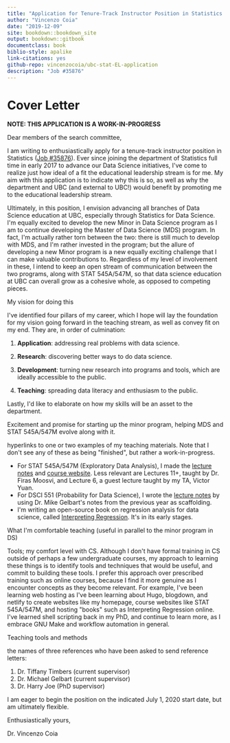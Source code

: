 ```yaml
--- 
title: "Application for Tenure-Track Instructor Position in Statistics at UBC"
author: "Vincenzo Coia"
date: "2019-12-09"
site: bookdown::bookdown_site
output: bookdown::gitbook
documentclass: book
biblio-style: apalike
link-citations: yes
github-repo: vincenzocoia/ubc-stat-EL-application
description: "Job #35876"
---
```


# Cover Letter

**NOTE: THIS APPLICATION IS A WORK-IN-PROGRESS**

Dear members of the search committee,

I am writing to enthusiastically apply for a tenure-track instructor position in Statistics ([Job #35876](https://www.stat.ubc.ca/three-tenure-track-instructor-positions-statistics-35876)). Ever since joining the department of Statistics full time in early 2017 to advance our Data Science initiatives, I've come to realize just how ideal of a fit the educational leadership stream is for me. My aim with this application is to indicate why this is so, as well as why the department and UBC (and external to UBC!) would benefit by promoting me to the educational leadership stream.

Ultimately, in this position, I envision advancing all branches of Data Science education at UBC, especially through Statistics for Data Science. I'm equally excited to develop the new Minor in Data Science program as I am to continue developing the Master of Data Science (MDS) program. In fact, I'm actually rather torn between the two: there is still much to develop with MDS, and I'm rather invested in the program; but the allure of developing a new Minor program is a new equally exciting challenge that I can make valuable contributions to. Regardless of my level of involvement in these, I intend to keep an open stream of communication between the two programs, along with STAT 545A/547M, so that data science education at UBC can overall grow as a cohesive whole, as opposed to competing pieces. 

My vision for doing this 

I've identified four pillars of my career, which I hope will lay the foundation for my vision going forward in the teaching stream, as well as convey fit on my end. They are, in order of culmination:

1. __Application__: addressing real problems with data science.


2. __Research__: discovering better ways to do data science.
3. __Development__: turning new research into programs and tools, which are ideally accessible to the public.
4. __Teaching__: spreading data literacy and enthusiasm to the public.


Lastly, I'd like to elaborate on how my skills will be an asset to the department. 

Excitement and promise for starting up the minor program, helping MDS and STAT 545A/547M evolve along with it.

hyperlinks to one or two examples of my teaching materials. Note that I don't see any of these as being "finished", but rather a work-in-progress.

- For STAT 545A/547M (Exploratory Data Analysis), I made the [lecture notes](https://stat545guidebook.netlify.com/) and [course website](https://stat545.stat.ubc.ca/). Less relevant are Lectures 11+, taught by Dr. Firas Moosvi, and Lecture 6, a guest lecture taught by my TA, Victor Yuan.
- For DSCI 551 (Probability for Data Science), I wrote the [lecture notes](https://ubc-mds.github.io/DSCI_551_stat-prob-dsci/lectures/) by using Dr. Mike Gelbart's notes from the previous year as scaffolding.
- I'm writing an open-source book on regression analysis for data science, called [Interpreting Regression](https://interpreting-regression.netlify.com/). It's in its early stages.

What I'm comfortable teaching (useful in parallel to the minor program in DS)

Tools; my comfort level with CS. Although I don't have formal training in CS outside of perhaps a few undergraduate courses, my approach to learning these things is to identify tools and techniques that would be useful, and commit to building these tools. I prefer this approach over prescribed training such as online courses, because I find it more genuine as I encounter concepts as they become relevant. For example, I've been learning web hosting as I've been learning about Hugo, blogdown, and netlify to create websites like my homepage, course websites like STAT 545A/547M, and hosting "books" such as Interpreting Regression online. I've learned shell scripting back in my PhD, and continue to learn more, as I embrace GNU Make and workflow automation in general. 

Teaching tools and methods

the names of three references who have been asked to send reference letters:

1. Dr. Tiffany Timbers (current supervisor)
2. Dr. Michael Gelbart (current supervisor)
3. Dr. Harry Joe (PhD supervisor)

I am eager to begin the position on the indicated July 1, 2020 start date, but am ultimately flexible. 

Enthusiastically yours,

Dr. Vincenzo Coia
